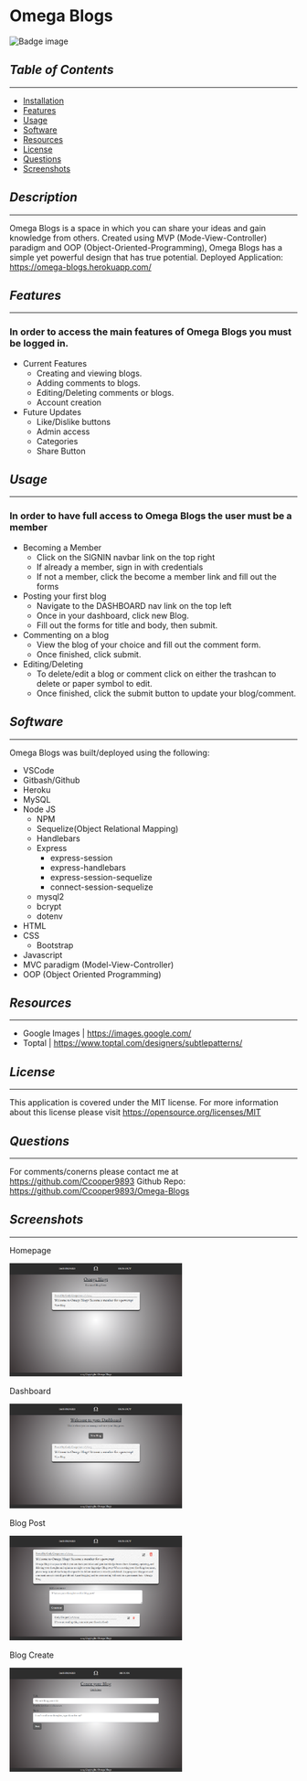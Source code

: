 # Omega Blogs
![Badge image](https://img.shields.io/badge/license-MIT-green})

## *Table of Contents*
 ___
  - [Installation](#description)
  - [Features](#features)
  - [Usage](#usage)
  - [Software](#software)
  - [Resources](#resources)
  - [License](#license)
  - [Questions](#questions)
  - [Screenshots](#screenshots)

## *Description*
___
Omega Blogs is a space in which you can share your ideas and gain knowledge from others. Created using MVP (Mode-View-Controller) paradigm and OOP (Object-Oriented-Programming), Omega Blogs has a simple yet powerful design that has true potential.
Deployed Application: https://omega-blogs.herokuapp.com/ 

##  *Features*
___
### In order to access the main features of Omega Blogs you must be logged in.
- Current Features
    - Creating and viewing blogs.
    - Adding comments to blogs.
    - Editing/Deleting comments or blogs.
    - Account creation
- Future Updates
    - Like/Dislike buttons
    - Admin access
    - Categories
    - Share Button

## *Usage*
___
### In order to have full access to Omega Blogs the user must be a member
- Becoming a Member
  - Click on the SIGNIN navbar link on the top right
  - If already a member, sign in with credentials
  - If not a member, click the become a member link and fill out the forms
- Posting your first blog
    - Navigate to the DASHBOARD nav link on the top left
    - Once in your dashboard, click new Blog.
    - Fill out the forms for title and body, then submit.
- Commenting on a blog
    - View the blog of your choice and fill out the comment form.
    - Once finished, click submit.
- Editing/Deleting
    - To delete/edit a blog or comment click on either the trashcan to delete or paper symbol to edit.
    - Once finished, click the submit button to update your blog/comment.

## *Software*
___
Omega Blogs was built/deployed using the following:
- VSCode
- Gitbash/Github
- Heroku
- MySQL
- Node JS
  - NPM
  - Sequelize(Object Relational Mapping)
  - Handlebars
  - Express
    - express-session
    - express-handlebars
    - express-session-sequelize
    - connect-session-sequelize
  - mysql2
  - bcrypt
  - dotenv
- HTML
- CSS
  - Bootstrap
- Javascript
- MVC paradigm (Model-View-Controller)
- OOP (Object Oriented Programming)

## *Resources*
___
- Google Images | https://images.google.com/
- Toptal | https://www.toptal.com/designers/subtlepatterns/

## *License*
___
This application is covered under the MIT license.
For more information about this license please visit https://opensource.org/licenses/MIT

## *Questions*
___
For comments/conerns please contact me at https://github.com/Ccooper9893
Github Repo: https://github.com/Ccooper9893/Omega-Blogs

## *Screenshots*
___
Homepage

<img src='./public/images/screenshots/homepageScreenshot.png' alt='Picture of Omega blog homepage' width='60%'>

Dashboard

<img src='./public/images/screenshots/dashboardScreenshot.png' alt='Picture of Omega blog dashboard' width='60%'>

Blog Post

<img src='./public/images/screenshots/blogpostScreenshot.png' alt='Picture of Omega blog post' width='60%'>

Blog Create

<img src='./public/images/screenshots/blogcreateScreenshot.png' alt='Picture of Omega blog creation' width='60%'>




